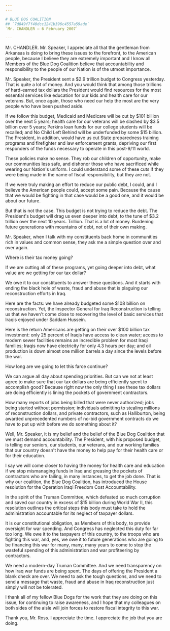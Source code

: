 ```yaml
---
---

# BLUE DOG COALITION
## `7d849f7f40dcc1241b396c4557a59ade`
`Mr. CHANDLER — 6 February 2007`

---
```



Mr. CHANDLER. Mr. Speaker, I appreciate all that the gentleman from 
Arkansas is doing to bring these issues to the forefront, to the 
American people, because I believe they are extremely important and I 
know all Members of the Blue Dog Coalition believe that accountability 
and responsibility to the people of our Nation is of the utmost 
importance.

Mr. Speaker, the President sent a $2.9 trillion budget to Congress 
yesterday. That is quite a lot of money. And you would think that among 
those trillions of hard-earned tax dollars the President would find 
resources for the most essential services like education for our kids 
and health care for our veterans. But, once again, those who need our 
help the most are the very people who have been pushed aside.

If we follow this budget, Medicaid and Medicare will be cut by $101 
billion over the next 5 years; health care for our veterans will be 
slashed by $3.5 billion over 5 years; Perkins loan funds for our 
college students will be recalled; and No Child Left Behind will be 
underfunded by some $15 billion. The President, in addition, would have 
us cut State preparedness training programs and firefighter and law 
enforcement grants, depriving our first responders of the funds 
necessary to operate in this post-9/11 world.

These policies make no sense. They rob our children of opportunity, 
make our communities less safe, and dishonor those who have sacrificed 
while wearing our Nation's uniform. I could understand some of these 
cuts if they were being made in the name of fiscal responsibility, but 
they are not.

If we were truly making an effort to reduce our public debt, I could, 
and I believe the American people could, accept some pain. Because the 
cause that we would be fighting in that case would be a good one, and 
it would be about our future.

But that is not the case. This budget is not trying to reduce the 
debt. The President's budget will drag us even deeper into debt, to the 
tune of $3.2 trillion over the next 10 years. Trillion. That is a lot 
of money. Burdening future generations with mountains of debt, not of 
their own making.

Mr. Speaker, when I talk with my constituents back home in 
communities rich in values and common sense, they ask me a simple 
question over and over again.



Where is their tax money going?

If we are cutting all of these programs, yet going deeper into debt, 
what value are we getting for our tax dollar?

We owe it to our constituents to answer these questions. And it 
starts with ending the black hole of waste, fraud and abuse that is 
plaguing our reconstruction efforts in Iraq.

Here are the facts: we have already budgeted some $108 billion on 
reconstruction. Yet, the Inspector General for Iraq Reconstruction is 
telling us that we haven't come close to recovering the level of basic 
services that Iraqis enjoyed under Saddam Hussein.

Here is the return Americans are getting on their over $100 billion 
tax investment: only 25 percent of Iraqis have access to clean water; 
access to modern sewer facilities remains an incredible problem for 
most Iraqi families; Iraqis now have electricity for only 4.3 hours per 
day; and oil production is down almost one million barrels a day since 
the levels before the war.

How long are we going to let this farce continue?

We can argue all day about spending priorities. But can we not at 
least agree to make sure that our tax dollars are being efficiently 
spent to accomplish good? Because right now the only thing I see these 
tax dollars are doing efficiently is lining the pockets of government 
contractors.

How many reports of jobs being billed that were never authorized; 
jobs being started without permission; individuals admitting to 
stealing millions of reconstruction dollars, and private contractors, 
such as Halliburton, being awarded unprecedented numbers of no-bid 
government contracts do we have to put up with before we do something 
about it?

Well, Mr. Speaker, it is my belief and the belief of the Blue Dog 
Coalition that we must demand accountability. The President, with his 
proposed budget, is telling our seniors, our students, our veterans, 
and our working families that our country doesn't have the money to 
help pay for their health care or for their education.

I say we will come closer to having the money for health care and 
education if we stop mismanaging funds in Iraq and greasing the pockets 
of contractors who are failing, in many instances, to get the job done. 
That is why our coalition, the Blue Dog Coalition, has introduced the 
House resolution for the Operation Iraqi Freedom Cost Accountability.

In the spirit of the Truman Committee, which defeated so much 
corruption and saved our country in excess of $15 billion during World 
War II, this resolution outlines the critical steps this body must take 
to hold the administration accountable for its neglect of taxpayer 
dollars.

It is our constitutional obligation, as Members of this body, to 
provide oversight for war spending. And Congress has neglected this 
duty for far too long. We owe it to the taxpayers of this country, to 
the troops who are fighting this war, and, yes, we owe it to future 
generations who are going to be financing this war for many, many, many 
years to come to stop the wasteful spending of this administration and 
war profiteering by contractors.

We need a modern-day Truman Committee. And we need transparency on 
how Iraq war funds are being spent. The days of offering the President 
a blank check are over. We need to ask the tough questions, and we need 
to send a message that waste, fraud and abuse in Iraq reconstruction 
just simply will not be tolerated.

I thank all of my fellow Blue Dogs for the work that they are doing 
on this issue, for continuing to raise awareness, and I hope that my 
colleagues on both sides of the aisle will join forces to restore 
fiscal integrity to this war.

Thank you, Mr. Ross. I appreciate the time. I appreciate the job that 
you are doing.